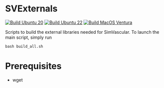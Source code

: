 # SVExternals

[![Build Ubuntu 20](https://github.com/lucapegolotti/SVExternals/actions/workflows/build_linux.yml/badge.svg)](https://github.com/lucapegolotti/SVExternals/actions/workflows/build_linux_ubuntu20.yml)
[![Build Ubuntu 22](https://github.com/lucapegolotti/SVExternals/actions/workflows/build_linux.yml/badge.svg)](https://github.com/lucapegolotti/SVExternals/actions/workflows/build_linux_ubuntu22.yml)
[![Build MacOS Ventura](https://github.com/lucapegolotti/SVExternals/actions/workflows/build_mac.yml/badge.svg)](https://github.com/lucapegolotti/SVExternals/actions/workflows/build_macos13.yml)

Scripts to build the external libraries needed for SimVascular. To launch the main script, simply run

    bash build_all.sh
  
# Prerequisites
  - wget
